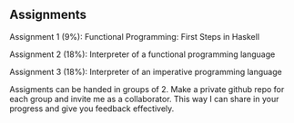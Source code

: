 ## Assignments

Assignment 1 (9%): Functional Programming: First Steps in Haskell

Assignment 2 (18%): Interpreter of a functional programming language

Assignment 3 (18%): Interpreter of an imperative programming language

Assigments can be handed in groups of 2. Make a private github repo for each group and invite me as a collaborator. This way I can share in your progress and give you feedback effectively.

